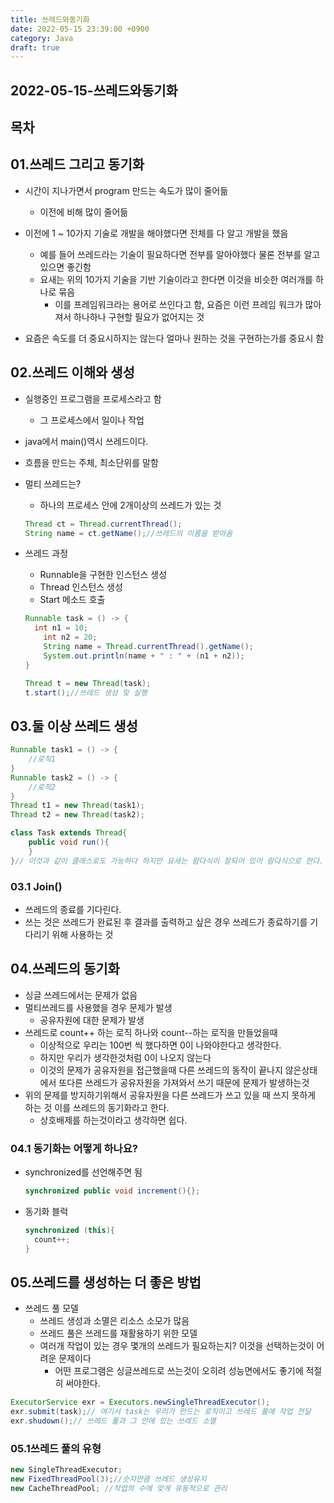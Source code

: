 ```yaml
---
title: 쓰레드와동기화
date: 2022-05-15 23:39:00 +0900
category: Java
draft: true
---
```


## 2022-05-15-쓰레드와동기화

## 목차

## 01.쓰레드 그리고 동기화

- 시간이 지나가면서 program 만드는 속도가 많이 줄어듦
  - 이전에 비해 많이 줄어듦

- 이전에 1 ~ 10가지 기술로 개발을 해야했다면 전체를 다 알고 개발을 했음
  - 예를 들어 쓰레드라는 기술이 필요하다면 전부를 알아야했다 물론 전부를 알고 있으면 좋긴함
  - 요새는 위의 10가지 기술을 기반 기술이라고 한다면 이것을 비슷한 여러개를 하나로 묶음
    - 이를 프레임워크라는 용어로 쓰인다고 함, 요즘은 이런 프레임 워크가 많아져서 하나하나 구현할 필요가 없어지는 것
- 요즘은 속도를 더 중요시하지는 않는다 얼마나 원하는 것을 구현하는가를 중요시 함

## 02.쓰레드 이해와 생성

- 실행중인 프로그램을 프로세스라고 함
  - 그 프로세스에서 일이나 작업

- java에서 main()역시 쓰레드이다.

- 흐름을 만드는 주체, 최소단위를 말함

- 멀티 쓰레드는?

  - 하나의 프로세스 안에 2개이상의 쓰레드가 있는 것

  ```java
  Thread ct = Thread.currentThread();
  String name = ct.getName();//쓰레드의 이름을 받아옴
  ```

- 쓰레드 과정

  - Runnable을 구현한 인스턴스 생성
  - Thread 인스턴스 생성
  - Start 메소드 호출

  ```java
  Runnable task = () -> {
  	int n1 = 10;
      int n2 = 20;
      String name = Thread.currentThread().getName();
      System.out.println(name + " : " + (n1 + n2));
  }
  
  Thread t = new Thread(task);
  t.start();//쓰레드 생성 및 실행
  ```

## 03.둘 이상 쓰레드 생성

```java
Runnable task1 = () -> {
    //로직1
}
Runnable task2 = () -> {
    //로직2
}
Thread t1 = new Thread(task1);
Thread t2 = new Thread(task2);

class Task extends Thread{
    public void run(){
	}
}// 이것과 같이 클래스로도 가능하다 하지만 요새는 람다식이 잘되어 있어 람다식으로 한다.
```

### 03.1 Join()

- 쓰레드의 종료를 기다린다. 
- 쓰는 것은 쓰레드가 완료된 후 결과를 출력하고 싶은 경우 쓰레드가 종료하기를 기다리기 위해 사용하는 것

## 04.쓰레드의 동기화

- 싱글 쓰레드에서는 문제가 없음
- 멀티쓰레드를 사용했을 경우 문제가 발생
  - 공유자원에 대한 문제가 발생 
- 쓰레드로 count++ 하는 로직 하나와 count--하는 로직을 만들었을때 
  - 이상적으로 우리는 100번 씩 했다하면 0이 나와야한다고 생각한다.
  - 하지만 우리가 생각한것처럼 0이 나오지 않는다 
  - 이것의 문제가 공유자원을 접근했을때 다른 쓰레드의 동작이 끝나지 않은상태에서 또다른 쓰레드가  공유자원을 가져와서 쓰기 때문에 문제가 발생하는것
- 위의 문제를 방지하기위해서 공유자원을 다른 쓰레드가 쓰고 있을 때 쓰지 못하게 하는 것 이를 쓰레드의 동기화라고 한다.
  - 상호배제를 하는것이라고 생각하면 쉽다.

### 04.1 동기화는 어떻게 하나요?

- synchronized를 선언해주면 됨

  ```java
  synchronized public void increment(){};
  ```

- 동기화 블럭

  ```java
  synchronized (this){
  	count++;
  }
  ```

## 05.쓰레드를 생성하는 더 좋은 방법

- 쓰레드 풀 모델
  - 쓰레드 생성과 소멸은 리소스 소모가 많음
  - 쓰레드 풀은 쓰레드를 재활용하기 위한 모델
  - 여러개 작업이 있는 경우 몇개의 쓰레드가 필요하는지? 이것을 선택하는것이 어려운 문제이다
    - 어떤 프로그램은 싱글쓰레드로 쓰는것이 오히려 성능면에서도 좋기에 적절히 써야한다.

```java
ExecutorService exr = Executors.newSingleThreadExecutor();
exr.submit(task);// 여기서 task는 우리가 만드는 로직이고 쓰레드 풀에 작업 전달
exr.shudown();// 쓰레드 풀과 그 안에 있는 쓰레드 소멸
```

### 05.1쓰레드 풀의 유형

```java
new SingleThreadExecutor;
new FixedThreadPool(3);//숫자만큼 쓰레드 생성유지
new CacheThreadPool; //작업의 수에 맞게 유동적으로 관리
```

